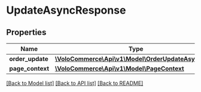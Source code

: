 # UpdateAsyncResponse

## Properties
Name | Type | Description | Notes
------------ | ------------- | ------------- | -------------
**order_update** | [**\VoloCommerce\Api\v1\Model\OrderUpdateAsyncBean**](OrderUpdateAsyncBean.md) |  | [optional] 
**page_context** | [**\VoloCommerce\Api\v1\Model\PageContext**](PageContext.md) |  | [optional] 

[[Back to Model list]](../README.md#documentation-for-models) [[Back to API list]](../README.md#documentation-for-api-endpoints) [[Back to README]](../README.md)


